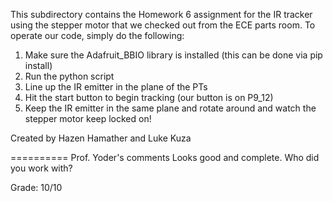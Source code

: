 This subdirectory contains the Homework 6 assignment for the IR tracker using the stepper motor that we checked out from the ECE parts room. To operate our code, simply do the following:
  1. Make sure the Adafruit_BBIO library is installed (this can be done via pip install)
  2. Run the python script
  3. Line up the IR emitter in the plane of the PTs
  4. Hit the start button to begin tracking (our button is on P9_12)
  5. Keep the IR emitter in the same plane and rotate around and watch the stepper motor keep locked on!
  
Created by Hazen Hamather and Luke Kuza

==========
Prof. Yoder's comments
Looks good and complete.
Who did you work with?

Grade:  10/10
